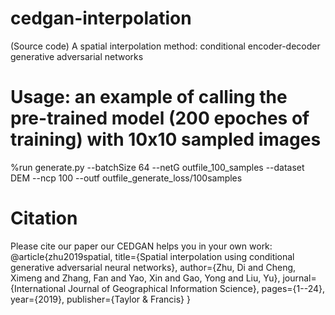 # cedgan-interpolation
(Source code) A spatial interpolation method: conditional encoder-decoder generative adversarial networks

# Usage: an example of calling the pre-trained model (200 epoches of training) with 10x10 sampled images
%run generate.py --batchSize 64 --netG outfile_100_samples --dataset DEM --ncp 100 --outf outfile_generate_loss/100samples


# Citation

Please cite our paper our CEDGAN helps you in your own work:
@article{zhu2019spatial,
  title={Spatial interpolation using conditional generative adversarial neural networks},
  author={Zhu, Di and Cheng, Ximeng and Zhang, Fan and Yao, Xin and Gao, Yong and Liu, Yu},
  journal={International Journal of Geographical Information Science},
  pages={1--24},
  year={2019},
  publisher={Taylor \& Francis}
}

